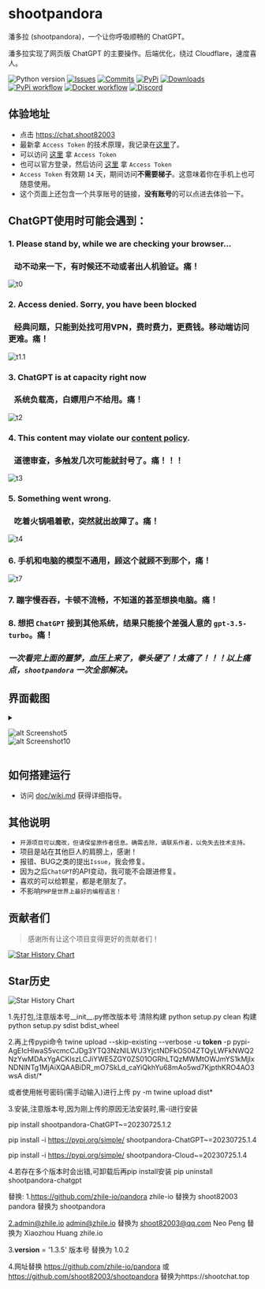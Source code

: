 # shootpandora

潘多拉 (shootpandora)，一个让你呼吸顺畅的 ChatGPT。

潘多拉实现了网页版 ChatGPT 的主要操作。后端优化，绕过 Cloudflare，速度喜人。

<!-- PROJECT SHIELDS -->

![Python version](https://img.shields.io/badge/python-%3E%3D3.7-green)
[![Issues](https://img.shields.io/github/issues-raw/zhile-io/shootpandora)](https://github.com/shoot82003/shootpandora/issues)
[![Commits](https://img.shields.io/github/last-commit/zhile-io/shootpandora/master)](https://github.com/shoot82003/shootpandora/commits/master)
[![PyPi](https://img.shields.io/pypi/v/shootpandora-chatgpt.svg)](https://pypi.python.org/pypi/shootpandora-chatgpt)
[![Downloads](https://static.pepy.tech/badge/shootpandora-chatgpt)](https://pypi.python.org/pypi/shootpandora-chatgpt)
[![PyPi workflow](https://github.com/shoot82003/shootpandora/actions/workflows/python-publish.yml/badge.svg)](https://github.com/shoot82003/shootpandora/actions/workflows/python-publish.yml)
[![Docker workflow](https://github.com/shoot82003/shootpandora/actions/workflows/docker-publish.yml/badge.svg)](https://github.com/shoot82003/shootpandora/actions/workflows/docker-publish.yml)
[![Discord](https://img.shields.io/discord/1098772912242163795?label=Discord)](https://discord.gg/QBkd9JAaWa)

## 体验地址
* 点击 <a href="https://chat.shoot82003" target="_blank" title="shootpandora Cloud体验地址">https://chat.shoot82003</a>
* 最新拿 `Access Token` 的技术原理，我记录在[这里](https://shoot82003/2023/05/19/how-to-get-chatgpt-access-token-via-pkce.html)了。
* 可以访问 [这里](http://ai-20230626.fakeopen.com/auth) 拿 `Access Token`
* 也可以官方登录，然后访问 [这里](http://chat.openai.com/api/auth/session) 拿 `Access Token`
* `Access Token` 有效期 `14` 天，期间访问**不需要梯子**。这意味着你在手机上也可随意使用。
* 这个页面上还包含一个共享账号的链接，**没有账号**的可以点进去体验一下。
 
## ChatGPT使用时可能会遇到：

### 1. Please stand by, while we are checking your browser... 
### &nbsp;&nbsp;&nbsp;动不动来一下，有时候还不动或者出人机验证。痛！
![t0](https://github.com/shoot82003/shootpandora/raw/master/doc/images/t0.png)

### 2. Access denied. Sorry, you have been blocked
### &nbsp;&nbsp;&nbsp;经典问题，只能到处找可用VPN，费时费力，更费钱。移动端访问更难。痛！
![t1.1](https://github.com/shoot82003/shootpandora/raw/master/doc/images/t1.1.png)

### 3. ChatGPT is at capacity right now 
### &nbsp;&nbsp;&nbsp;系统负载高，白嫖用户不给用。痛！
![t2](https://github.com/shoot82003/shootpandora/raw/master/doc/images/t2.png)

### 4. This content may violate our <u>content policy</u>. 
### &nbsp;&nbsp;&nbsp;道德审查，多触发几次可能就封号了。痛！！！
![t3](https://github.com/shoot82003/shootpandora/raw/master/doc/images/t3.png)

### 5. Something went wrong. 
### &nbsp;&nbsp;&nbsp;吃着火锅唱着歌，突然就出故障了。痛！
![t4](https://github.com/shoot82003/shootpandora/raw/master/doc/images/t4.png)

### 6. 手机和电脑的模型不通用，顾这个就顾不到那个，痛！
![t7](https://github.com/shoot82003/shootpandora/raw/master/doc/images/t7.png)

### 7. 蹦字慢吞吞，卡顿不流畅，不知道的甚至想换电脑。痛！
### 8. 想把 `ChatGPT` 接到其他系统，结果只能接个差强人意的 `gpt-3.5-turbo`。痛！

### _一次看完上面的噩梦，血压上来了，拳头硬了！太痛了！！！以上痛点，`shootpandora` 一次全部解决。_

## 界面截图

  <details>

  <summary>

  ![alt Screenshot5](https://github.com/shoot82003/shootpandora/raw/master/doc/images/s05.png)<br>
  ![alt Screenshot10](https://github.com/shoot82003/shootpandora/raw/master/doc/images/s12.jpeg)

  </summary>

  ![alt Screenshot1](https://github.com/shoot82003/shootpandora/raw/master/doc/images/s01.png)<br>
  ![alt Screenshot2](https://github.com/shoot82003/shootpandora/raw/master/doc/images/s02.png)<br>
  ![alt Screenshot3](https://github.com/shoot82003/shootpandora/raw/master/doc/images/s03.png)<br>
  ![alt Screenshot4](https://github.com/shoot82003/shootpandora/raw/master/doc/images/s04.png)<br>
  ![alt Screenshot6](https://github.com/shoot82003/shootpandora/raw/master/doc/images/s06.png)<br>
  ![alt Screenshot11](https://github.com/shoot82003/shootpandora/raw/master/doc/images/s11.jpeg)

  </details>

## 如何搭建运行

* 访问 [doc/wiki.md](https://github.com/shoot82003/shootpandora/blob/master/doc/wiki.md) 获得详细指导。

## 其他说明

* `开源项目可以魔改，但请保留原作者信息。确需去除，请联系作者，以免失去技术支持。`
* 项目是站在其他巨人的肩膀上，感谢！
* 报错、BUG之类的提出`Issue`，我会修复。
* 因为之后`ChatGPT`的API变动，我可能不会跟进修复。
* 喜欢的可以给颗星，都是老朋友了。
* 不影响`PHP是世界上最好的编程语言！`

## 贡献者们

> 感谢所有让这个项目变得更好的贡献者们！

[![Star History Chart](https://contrib.rocks/image?repo=zhile-io/shootpandora)](https://github.com/shoot82003/shootpandora/graphs/contributors)

## Star历史

![Star History Chart](https://api.star-history.com/svg?repos=zhile-io/shootpandora&type=Date)



1.先打包,注意版本号__init__.py修改版本号
清除构建
python setup.py clean
构建
python setup.py sdist bdist_wheel

2.再上传pypi命令
twine upload --skip-existing --verbose -u __token__ -p pypi-AgEIcHlwaS5vcmcCJDg3YTQ3NzNlLWU3YjctNDFkOS04ZTQyLWFkNWQ2NzYwMDAxYgACKlszLCJiYWE5ZGY0ZS01OGRhLTQzMWMtOWJmYS1kMjIxNDNlNTg1MjAiXQAABiDR_mO7SkLd_caYiQkhYu68mAo5wd7KjpthKRO4AO3wsA dist/*

或者使用帐号密码(需手动输入)进行上传
py -m twine upload dist\*


3.安装,注意版本号,因为刚上传的原因无法安装时,需-i进行安装

pip install shootpandora-ChatGPT~=20230725.1.2


pip install -i https://pypi.org/simple/ shootpandora-ChatGPT~=20230725.1.4


pip install -i https://pypi.org/simple/ shootpandora-Cloud~=20230725.1.4

4.若存在多个版本时会出错,可卸载后再pip install安装
pip uninstall shootpandora-chatgpt

替换:
1.https://github.com/zhile-io/pandora
    zhile-io    替换为     shoot82003
    pandora     替换为     shootpandora
    
    
2.admin@zhile.io
    admin@zhile.io  替换为     shoot82003@qq.com
    Neo Peng        替换为     Xiaozhou Huang
    zhile.io
    
3.__version__ = '1.3.5'
    版本号         替换为     1.0.2
    
4.网址替换
    https://github.com/zhile-io/pandora
    或 https://github.com/shoot82003/shootpandora
    替换为https://shootchat.top
    